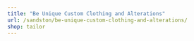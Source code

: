```yaml
---
title: "Be Unique Custom Clothing and Alterations"
url: /sandston/be-unique-custom-clothing-and-alterations/
shop: tailor
---
```

